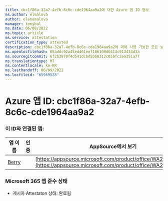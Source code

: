 ```yaml
---
title: cbc1f86a-32a7-4efb-8c6c-cde1964aa9a2에 대한 Azure 앱 ID 정보
ms.author: elmalova
author: elenamalova
manager: tonybal
ms.date: 06/08/2022
ms.topic: article
ms.service: attestation
certification_type: attested
description: cbc1f86a-32a7-4efb-8c6c-cde1964aa9a2에 대해 사용 가능한 모든 보안 및 규정 준수 정보입니다.
ms.openlocfilehash: 05addc92a45ed461eef186109d0413c913434d3a
ms.sourcegitcommit: 6f2b3870f4d541dcbd5bb8312c05bfc2ea351a77
ms.translationtype: MT
ms.contentlocale: ko-KR
ms.lasthandoff: 06/09/2022
ms.locfileid: "65969528"
---
```

# <a name="azure-app-id-cbc1f86a-32a7-4efb-8c6c-cde1964aa9a2"></a>Azure 앱 ID: cbc1f86a-32a7-4efb-8c6c-cde1964aa9a2


### <a name="apps-associated-with-this-id"></a>이 ID와 연결된 앱:
| **앱 이름** | **인증** | **AppSource에서 보기** |
|--------------|---------------|-----------------------|
| [Berry](../forward/WA200004138.md) |  | [https://appsource.microsoft.com/product/office/WA200004138](https://appsource.microsoft.com/product/office/WA200004138) |

### <a name="microsoft-365-app-compliance-status"></a>Microsoft 365 앱 준수 상태
- 게시자 Attestaton 상태: 완료됨
